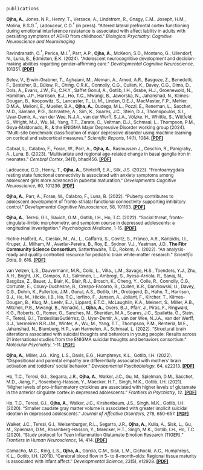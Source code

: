 `publications`


<sub><b>Ojha, A.</b>, Jones, N.P., Henry, T., Versace, A., Lindstrom, R., Gnagy, E.M., Joseph, H.M., Molina, B.S.G.<sup>†</sup>, Ladouceur, C.D.<sup>†</sup> (in press). "Altered lateral prefrontal cortex functioning during emotional interference resistance is associated with affect lability in adults with persisting symptoms of ADHD from childhood." *Biological Psychiatry: Cognitive Neuroscience and Neuroimaging* 

<sub>Ravindranath, O.<sup>†</sup>, Perica, M.I.<sup>†</sup>, Parr, A.P., <b>Ojha, A.</b>, McKeon, S.D., Montano, G., Ullendorf, N., Luna, B., Edmiston, E.K. (2024). "Adolescent neurocognitive development and decision-making abilities regarding gender-affirming care." *Developmental Cognitive Neuroscience*, 101351. [<b>[PDF]</b>](https://amarojha.github.io/_pages/2024dcn.pdf) <sub>

<sub>Belov, V., Erwin-Grabner, T., Aghajani, M., Aleman, A., Amod, A.R., Basgoze, Z., Benedetti, F., Besteher, B., Bülow, R., Ching, C.R.K., Connolly, C.G., Cullen, K., Davey, C.G., Dima, D., Dols, A., Evans, J.W., Fu, C.H.Y., Saffet Gonul, A., Gotlib, I.H., Grabe, H.J., Groenewold, N., Hamilton, J.P., Harrison, B.J., Ho, T.C., Mwangi, B., Jaworska, N., Jahanshad, N., Klimes-Dougan, B., Koopowitz, S., Lancaster, T., Li, M., Linden, D.E.J., MacMaster, F.P., Mehler, D.M.A., Melloni, E., Mueller, B.A., <b>Ojha, A.</b>, Oudega, M.L., Pozzi, E., Reneman, L., Sacchet, M.D., Sämann, P.G., Schrantee, A., Sim, K., Soares, J.C., Stein, D.J., Thomopoulos, S.I., Uyar-Demir, A., van der Wee, N.J.A., van der Werff, S.J.A., Völzke, H., Whittle, S., Wittfeld, S., Wright, M.J., Wu, M., Yang, T.T., Zarate, C., Veltman, D.J., Schmaal, L., Thompson, P.M., Goya-Maldonado, R., & the ENIGMA Major Depressive Disorder working group (2024). “Multi-site benchmark classification of major depressive disorder using machine learning on cortical and subcortical measures.” *Scientific Reports*, 14(1), 1084. [<b>[PDF]</b>](https://amarojha.github.io/_pages/2024scirep.pdf) </sub>

<sub>Cabral, L., Calabro, F., Foran, W., Parr, A., <b>Ojha, A.</b>, Rasmussen J., Ceschin, R., Panigrahy, A., Luna, B. (2023). “Multivariate and regional age-related change in basal ganglia iron in neonates.” *Cerebral Cortex*, 34(1), bhad456. [<b>[PDF]</b>](https://amarojha.github.io/_pages/2023cercor.pdf) </sub>

<sub>Ladouceur, C.D., Henry, T., <b>Ojha, A.</b>, Shirtcliff, E.A., Silk, J.S. (2023). “Frontoamygdala resting state functional connectivity is associated with anxiety symptoms among adolescent girls more advanced in pubertal maturation.” *Developmental Cognitive Neuroscience*, 60, 101236. [<b>[PDF]</b>](https://amarojha.github.io/_pages/2023dcn.pdf) </sub>

<sub><b>Ojha, A.</b>, Parr, A., Foran, W., Calabro, F., Luna, B. (2022). “Puberty contributes to adolescent development of fronto-striatal functional connectivity supporting inhibitory control." *Developmental Cognitive Neuroscience*, 58, 101183. [<b>[PDF]</b>](https://amarojha.github.io/_pages/2022dcn.pdf) </sub>

<sub><b>Ojha, A.</b>, Teresi, G.I., Slavich, G.M., Gotlib, I.H., Ho, T.C. (2022). “Social threat, fronto-cingulate-limbic morphometry, and symptom course in depressed adolescents: a longitudinal investigation.” *Psychological Medicine*, 1-15. [<b>[PDF]</b>](https://amarojha.github.io/_pages/2022psm.pdf) </sub>

<sub>Richie-Halford, A., Cieslak, M., Ai., L., Caffarra, S., Covitz, S., Franco, A.R., Karipidis, I.I., Kruper, J., Milham, M., Averlar-Pereira, B., Roy, E., Sydnor, V.J., Yeatman, J.D., <b>The Fibr Community Science Consortium</b>, Satterthwaite, T.D., Rokem, A. (2022). “An analysis-ready and quality controlled resource for pediatric brain white-matter research.” *Scientific Data*, 9, 616. [<b>[PDF]</b>](https://amarojha.github.io/_pages/2022scidata.pdf) </sub>

<sub>van Velzen, L.S., Dauvermann, M.R., Colic, L., Villa., L.M., Savage, H.S., Toenders, Y.J., Zhu, A.H., Bright, J.K., Campos, A.I., Salminen, L., Ambrogi, S., Ayesa-Arriola, R., Banaj, N., Başgöze, Z., Bauer, J., Blair, K., Blair, R.J., Brosch, K., Cheng, Y., Colle, R., Connolly, C.G., Corruble, E., Couvy-Duchesne, B., Crespo-Facorro, B., Cullen, K.R., Dannlowski, U., Davey, C.G., Dohm, K., Fullerton, J.M., Gonul, A.S., Gotlib, I.H., Grotegerd, D., Hahn, T., Harrison, B.J., He, M., Hickie, I.B., Ho, T.C., Iorfino, F., Jansen, A., Jollant, F., Kircher, T., Klimes-Dougan, B., Klug, M., Leehr, E.J., Lippard, E.T.C., McLaughlin, K.A., Meinert, S., Miller, A.B., Mitchell, P.B., Mwangi, B., Nenadić, I., <b>Ojha, A.</b>, Overs, B.J., Pfarr, J., Piras, F., Ringwald, K.G., Roberts, G., Romer, G., Sanches, M., Sheridan, M.A., Soares, J.C., Spalletta, G., Stein, F., Teresi, G.I., TordesillasGutiérrez, D., Uyar-Demir, A., van der Wee, N.J.A., van der Werff, S.J., Vermeiren R.R.J.M., Winter, A., Wu, M., Yang, T.T., Thompson, P.M., Renteria, M.E., Jahanshad, N., Blumberg, H.P., van Harmelen, A., Schmaal, L. (2022). “Structural brain alterations associated with suicidal thoughts and behaviors in young people: Results across 21 international studies from the ENIGMA suicidal thoughts and behaviors consortium.” *Molecular Psychiatry*, 1-11. [<b>[PDF]</b>](https://amarojha.github.io/_pages/2022molpsy.pdf) </sub>

<sub><b>Ojha, A.</b>, Miller, J.G., King, L.S., Davis, E.G., Humphreys, K.L., Gotlib, I.H. (2022). “Dispositional and parental empathy are differentially associated with mothers’ brain activation and toddlers’ social behavior.” *Developmental Psychobiology*, 64, e22313. [<b>[PDF]</b>](https://amarojha.github.io/_pages/2022devpsybio.pdf) </sub>

<sub>Ho, T.C., Teresi, G.I., Segarra, J.R., <b>Ojha, A.</b>, Walker, J.C., Gu, M., Spielman, D.M., Sacchet, M.D., Jiang, F., Rosenberg-Hasson, Y., Maecker, H.T., Singh, M.K., Gotlib, I.H. (2021). “Higher levels of pro-inflammatory cytokines are associated with higher levels of glutamate in the anterior cingulate cortex in depressed adolescents.” *Frontiers in Psychiatry*, 12. [<b>[PDF]</b>](https://amarojha.github.io/_pages/2021fip.pdf) </sub>

<sub>Ho, T.C., Teresi, G.I., <b>Ojha, A.</b>, Walker, J.C., Kirshenbaum, J.S., Singh, M.K., Gotlib, I.H. (2020). “Smaller caudate gray matter volume is associated with greater implicit suicidal ideation in depressed adolescents.” *Journal of Affective Disorders*, 278, 650-657. [<b>[PDF]</b>](https://amarojha.github.io/_pages/2021jad.pdf) </sub>

<sub>Walker, J.C., Teresi, G.I., Weisenburger, R.L., Segarra, J.R., <b>Ojha, A.</b>, Kulla, A., Sisk, L., Gu, M., Spielman, D.M., Rosenberg-Hasson, Y., Maecker, H.T., Singh, M.K., Gotlib, I.H., Ho, T.C. (2020). “Study protocol for Teen Inflammation Glutamate Emotion Research (TIGER).” *Frontiers in Human Neuroscience*, 14, 414. [<b>[PDF]</b>](https://amarojha.github.io/_pages/2020fhn.pdf) </sub>

<sub>Camacho, M.C., King, L.S., <b>Ojha, A.</b>, Garcia, C.M., Sisk, L.M., Cichocki, A.C., Humphreys, K.L., Gotlib, I.H. (2019). “Cerebral blood flow in 5- to 8-month-olds: Regional tissue maturity is associated with infant affect.” *Developmental Science*, 23(5), e12928. [<b>[PDF]</b>](https://amarojha.github.io/_pages/2019devsci.pdf) </sub>
